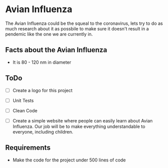 # Avian Influenza

The Avian Influenza could be the squeal to the coronavirus, lets try to do as much research about it as possbile to make sure it doesn't result in a pendemic like the one we are currently in. 

## Facts about the Avian Influenza 
* It is 80 - 120 nm in diameter

## ToDo 

- [ ]  Create a logo for this project

- [ ]  Unit Tests 

- [ ]  Clean Code

- [ ] Create a simple website where people can easily learn about Avian Influenza. Our job will be to make everything understandable to everyone, including children.

## Requirements
* Make the code for the project under 500 lines of code
